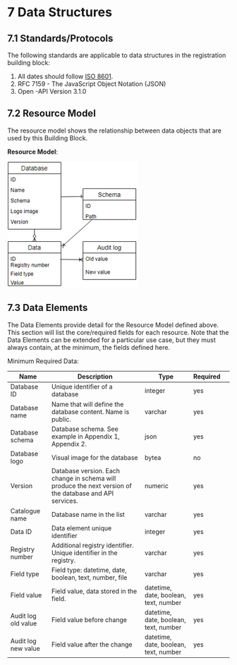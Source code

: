 # 7  Data Structures

## 7.1  Standards/Protocols <a href="#docs-internal-guid-1e590c21-7fff-9d6f-674a-fa9e678943e1" id="docs-internal-guid-1e590c21-7fff-9d6f-674a-fa9e678943e1"></a>

The following standards are applicable to data structures in the registration building block:

1. All dates should follow [ISO 8601](http://en.wikipedia.org/wiki/ISO\_8601).
2. RFC 7159 - The JavaScript Object Notation (JSON)
3. Open -API Version 3.1.0

## 7.2  Resource Model

The resource model shows the relationship between data objects that are used by this Building Block.

**Resource Model**:

![ Illustration 3- Resource model. See editable image here.   ](<../.gitbook/assets/GDB datamodel(1) (1).JPG>)

## 7.3 Data Elements  <a href="#docs-internal-guid-f4ace18b-7fff-ada5-ebbb-3aaf5e08cb17" id="docs-internal-guid-f4ace18b-7fff-ada5-ebbb-3aaf5e08cb17"></a>

The Data Elements provide detail for the Resource Model defined above. This section will list the core/required fields for each resource.  Note that the Data Elements can be extended for a particular use case, but they must always contain, at the minimum, the fields defined here. &#x20;

Minimum Required Data:&#x20;



| Name                | Description                                                                                             | Type                                   | Required |   |
| ------------------- | ------------------------------------------------------------------------------------------------------- | -------------------------------------- | -------- | - |
| Database ID         | Unique identifier of a database                                                                         | integer                                | yes      |   |
| Database name       | Name that will define the database content. Name is public.                                             | varchar                                | yes      |   |
| Database schema     | Database schema. See example in Appendix 1, Appendix 2.                                                 | json                                   | yes      |   |
| Database logo       | Visual image for the database                                                                           | bytea                                  | no       |   |
| Version             | Database version. Each change in schema will produce the next version of the database and API services. | numeric                                | yes      |   |
| Catalogue name      | Database name in the list                                                                               | varchar                                | yes      |   |
| Data ID             | Data element unique identifier                                                                          | integer                                | yes      |   |
| Registry number     | Additional registry identifier. Unique identifier in the registry.                                      | varchar                                | yes      |   |
| Field type          | Field type: datetime, date, boolean,  text, number, file                                                | varchar                                | yes      |   |
| Field value         | Field value, data stored in the field.                                                                  | datetime, date, boolean,  text, number | yes      |   |
| Audit log old value | Field value before change                                                                               | datetime, date, boolean,  text, number | yes      |   |
| Audit log new value | Field value after the change                                                                            | datetime, date, boolean,  text, number | yes      |   |
